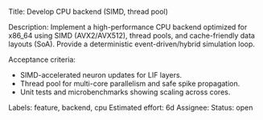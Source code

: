Title: Develop CPU backend (SIMD, thread pool)

Description:
Implement a high-performance CPU backend optimized for x86_64 using SIMD (AVX2/AVX512), thread pools, and cache-friendly data layouts (SoA). Provide a deterministic event-driven/hybrid simulation loop.

Acceptance criteria:
- SIMD-accelerated neuron updates for LIF layers.
- Thread pool for multi-core parallelism and safe spike propagation.
- Unit tests and microbenchmarks showing scaling across cores.

Labels: feature, backend, cpu
Estimated effort: 6d
Assignee:
Status: open
